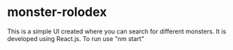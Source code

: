 # monster-rolodex
This is a simple UI created where you can search for different monsters. It is developed using React.js. To run use "nm start"
